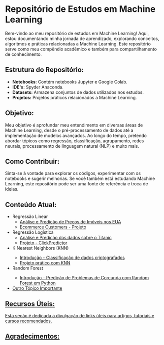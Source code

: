 <html>
  
<body>

  <h1>Repositório de Estudos em Machine Learning</h1>

  <p>Bem-vindo ao meu repositório de estudos em Machine Learning! Aqui, estou documentando minha jornada de aprendizado, explorando conceitos, algoritmos e práticas relacionadas a Machine Learning. Este repositório serve como meu compêndio acadêmico e também para compartilhamento de conhecimento.</p>
  

  <h2>Estrutura do Repositório:</h2>

  <ul>
    <li><strong>Notebooks:</strong> Contém notebooks Jupyter e Google Colab.</li>
    <li><strong>IDE's:</strong> Spyder Anaconda.</li>
    <li><strong>Datasets:</strong> Armazena conjuntos de dados utilizados nos estudos.</li>
    <li><strong>Projetos:</strong> Projetos práticos relacionados a Machine Learning.</li>
  </ul>

  <h2>Objetivo:</h2>

  <p>Meu objetivo é aprofundar meu entendimento em diversas áreas de Machine Learning, desde o pré-processamento de dados até a implementação de modelos avançados. Ao longo do tempo, pretendo abordar tópicos como regressão, classificação, agrupamento, redes neurais, processamento de linguagem natural (NLP) e muito mais.</p>

  <h2>Como Contribuir:</h2>

  <p>Sinta-se à vontade para explorar os códigos, experimentar com os notebooks e sugerir melhorias. Se você também está estudando Machine Learning, este repositório pode ser uma fonte de referência e troca de ideias.</p>


  <h2>Conteúdo Atual:</h2>
<ul>
  
  <li>Regressão Linear
    <ul>
      <li><a href="https://github.com/diegosamarone/estudos_machine_learning/tree/main/Regress%C3%A3o%20Linear">Análise e Predição de Preços de Imóveis nos EUA</a></li>
      <li><a href="https://github.com/diegosamarone/estudos_machine_learning/tree/main/Regress%C3%A3o%20Linear/Projeto%20-%20Ecommerce%20Customers">Ecommerce Customers - Projeto</a></li>
    </ul>
  </li>
  
  <li>Regressão Logística
    <ul>
      <li><a href="https://github.com/diegosamarone/estudos_machine_learning/tree/main/Regress%C3%A3o%20Log%C3%ADstica">Análise e Predição dos dados sobre o Titanic</a></li>
      <li><a href="https://github.com/diegosamarone/estudos_machine_learning/blob/main/Regress%C3%A3o%20Log%C3%ADstica/projeto_reg_logist/projeto_reg_logist.ipynb">Projeto - ClickPredictor</a></li>
    </ul>
  </li>

  <li>K Nearest Neighbors (KNN)</li>
  <ul>
    <li><a href="https://github.com/diegosamarone/estudos_machine_learning/tree/main/K%20Nearest%20Neighbors">Introdução - Classificação de dados criptografados</a></li>
    <li><a href="https://github.com/diegosamarone/estudos_machine_learning/tree/main/K%20Nearest%20Neighbors/projeto_knn">Projeto prático com KNN</a></li>
  </ul>
  <li>Random Forest</li>
  <ul>
    <li><a href="https://github.com/diegosamarone/estudos_machine_learning/tree/main/Random%20Forest">Introdução - Predição de Problemas de Corcunda com Random Forest em Python</li>
  </ul>
      
  <li>Outro Tópico Importante</li>



  
</ul>

  <h2>Recursos Úteis:</h2>

  <p>Esta seção é dedicada a divulgação de links úteis para artigos, tutoriais e cursos recomendados.</p>

  <h2>Agradecimentos:</h2>

</body>

</html>

